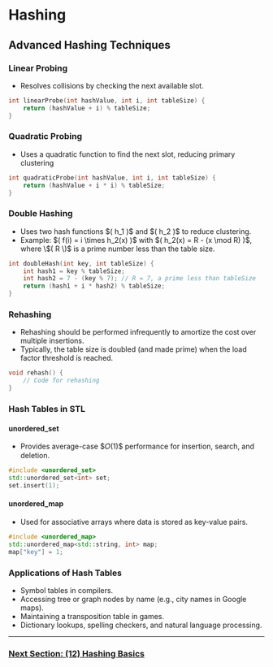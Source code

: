 # Hashing

## Advanced Hashing Techniques

### Linear Probing
- Resolves collisions by checking the next available slot.
```cpp
int linearProbe(int hashValue, int i, int tableSize) {
    return (hashValue + i) % tableSize;
}
```

### Quadratic Probing
- Uses a quadratic function to find the next slot, reducing primary clustering
```cpp
int quadraticProbe(int hashValue, int i, int tableSize) {
    return (hashValue + i * i) % tableSize;
}
```
### Double Hashing
- Uses two hash functions \$( h_1 \)$ and \$( h_2 \)$ to reduce clustering.
- Example: \$( f(i) = i \times h_2(x) \)$ with \$( h_2(x) = R - (x \mod R) \)$, where \$( R \)$ is a prime number less than the table size.

```cpp
int doubleHash(int key, int tableSize) {
    int hash1 = key % tableSize;
    int hash2 = 7 - (key % 7); // R = 7, a prime less than tableSize
    return (hash1 + i * hash2) % tableSize;
}
```
### Rehashing
- Rehashing should be performed infrequently to amortize the cost over multiple insertions.
- Typically, the table size is doubled (and made prime) when the load factor threshold is reached.
```cpp
void rehash() {
    // Code for rehashing
}
```
### Hash Tables in STL
#### unordered_set
- Provides average-case \$𝑂(1)$ performance for insertion, search, and deletion.

```cpp
#include <unordered_set>
std::unordered_set<int> set;
set.insert(1);
```
#### unordered_map
- Used for associative arrays where data is stored as key-value pairs.
```cpp
#include <unordered_map>
std::unordered_map<std::string, int> map;
map["key"] = 1;
```

### Applications of Hash Tables
- Symbol tables in compilers.
- Accessing tree or graph nodes by name (e.g., city names in Google maps).
- Maintaining a transposition table in games.
- Dictionary lookups, spelling checkers, and natural language processing.









---

### [Next Section: (12) Hashing Basics](https://github.com/MarkShinozaki/CPTS223-AdvancedDataStructuresInCpp/tree/Lecture-Slides/(12)%20Hashing%20Basics)
